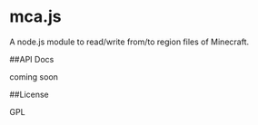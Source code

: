 # mca.js
A node.js module to read/write from/to region files of Minecraft.

##API Docs

coming soon

##License

GPL